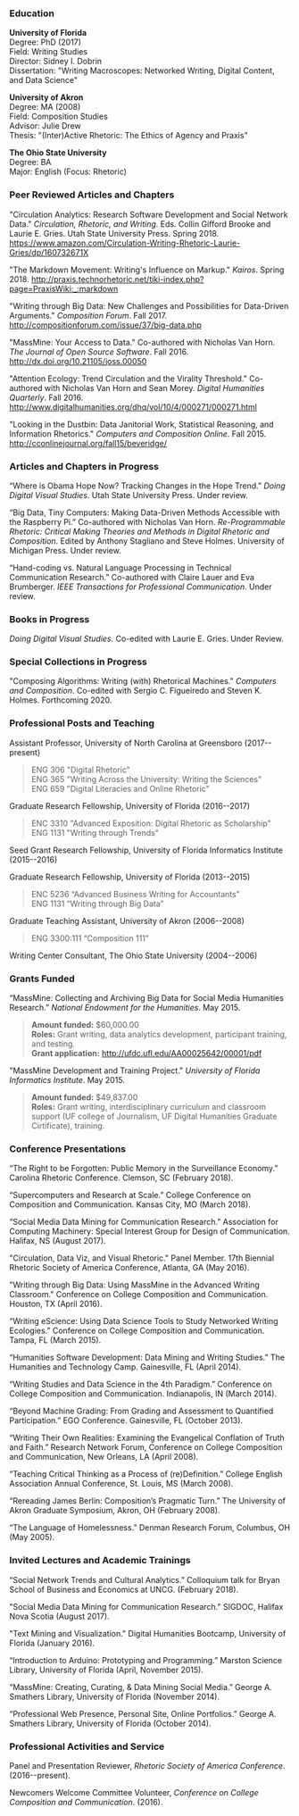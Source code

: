 ### **Education**

**University of Florida**  
Degree: PhD (2017)  
Field: Writing Studies  
Director: Sidney I. Dobrin  
Dissertation: "Writing Macroscopes: Networked Writing, Digital Content, and Data Science"

**University of Akron**  
Degree: MA (2008)  
Field: Composition Studies  
Advisor: Julie Drew  
Thesis: "(Inter)Active Rhetoric: The Ethics of Agency and Praxis"

**The Ohio State University**  
Degree: BA  
Major: English (Focus: Rhetoric)

### **Peer Reviewed Articles and Chapters**
"Circulation Analytics: Research Software Development and Social Network Data." *Circulation, Rhetoric, and Writing*. Eds. Collin Gifford Brooke and Laurie E. Gries. Utah State University Press. Spring 2018. <https://www.amazon.com/Circulation-Writing-Rhetoric-Laurie-Gries/dp/160732671X>

"The Markdown Movement: Writing's Influence on Markup." *Kairos*. Spring 2018. <http://praxis.technorhetoric.net/tiki-index.php?page=PraxisWiki:_:markdown>

"Writing through Big Data: New Challenges and Possibilities for Data-Driven Arguments." *Composition Forum*. Fall 2017. <http://compositionforum.com/issue/37/big-data.php>

"MassMine: Your Access to Data." Co-authored with Nicholas Van Horn. *The Journal of Open Source
Software*. Fall 2016. <http://dx.doi.org/10.21105/joss.00050>

"Attention Ecology: Trend Circulation and the Virality Threshold." Co-authored with Nicholas Van Horn and Sean Morey. *Digital Humanities Quarterly*. Fall 2016. <http://www.digitalhumanities.org/dhq/vol/10/4/000271/000271.html>

"Looking in the Dustbin: Data Janitorial Work, Statistical Reasoning, and Information Rhetorics." *Computers and Composition Online*. Fall 2015. <http://cconlinejournal.org/fall15/beveridge/>

### **Articles and Chapters in Progress**
“Where is Obama Hope Now? Tracking Changes in the Hope Trend.” *Doing Digital Visual Studies*. Utah State University Press. Under review.

“Big Data, Tiny Computers: Making Data-Driven Methods Accessible with the Raspberry Pi.” Co-authored with Nicholas Van Horn. *Re-Programmable Rhetoric: Critical Making Theories and Methods in Digital Rhetoric and Composition*. Edited by Anthony Stagliano and Steve Holmes. University of Michigan Press. Under review.

“Hand-coding vs. Natural Language Processing in Technical Communication Research.” Co-authored with Claire Lauer and Eva Brumberger. *IEEE Transactions for Professional Communication*. Under review.

### **Books in Progress**
*Doing Digital Visual Studies*. Co-edited with Laurie E. Gries. Under Review.

### **Special Collections in Progress**
"Composing Algorithms: Writing (with) Rhetorical Machines." *Computers and Composition*. Co-edited with Sergio C. Figueiredo and Steven K. Holmes. Forthcoming 2020.

### **Professional Posts and Teaching**
Assistant Professor, University of North Carolina at Greensboro (2017--present)

> ENG 306 "Digital Rhetoric"  
> ENG 365 "Writing Across the University: Writing the Sciences"  
> ENG 659 "Digital Literacies and Online Rhetoric"

Graduate Research Fellowship, University of Florida (2016--2017)

> ENC 3310 "Advanced Exposition: Digital Rhetoric as Scholarship"  
> ENG 1131 "Writing through Trends"

Seed Grant Research Fellowship, University of Florida Informatics Institute (2015--2016)

Graduate Research Fellowship, University of Florida (2013--2015)

> ENC 5236 “Advanced Business Writing for Accountants”  
> ENG 1131 “Writing through Big Data”

Graduate Teaching Assistant, University of Akron (2006--2008)

> ENG 3300:111 “Composition 111”

Writing Center Consultant, The Ohio State University (2004--2006)

### **Grants Funded**
“MassMine: Collecting and Archiving Big Data for Social Media Humanities Research.” *National Endowment for the Humanities*. May 2015.

> **Amount funded:** $60,000.00  
> **Roles:** Grant writing, data analytics development, participant training, and testing.  
> **Grant application:** <http://ufdc.ufl.edu/AA00025642/00001/pdf>

"MassMine Development and Training Project." *University of Florida Informatics Institute*. May 2015.

> **Amount funded:** $49,837.00  
> **Roles:** Grant writing, interdisciplinary curriculum and classroom support (UF college of Journalism, UF Digital Humanities Graduate Cirtificate), training.  

### **Conference Presentations**
“The Right to be Forgotten: Public Memory in the Surveillance Economy.” Carolina Rhetoric Conference. Clemson, SC (February 2018).

“Supercomputers and Research at Scale.” College Conference on
Composition and Communication. Kansas City, MO (March 2018).

“Social Media Data Mining for Communication Research.” Association for Computing Machinery: Special Interest Group for Design of Communication. Halifax, NS (August 2017).

"Circulation, Data Viz, and Visual Rhetoric." Panel Member. 17th Biennial Rhetoric Society of America Conference, Atlanta, GA (May 2016).

"Writing through Big Data: Using MassMine in the Advanced Writing Classroom." Conference on College Composition and Communication. Houston, TX (April 2016).

“Writing eScience: Using Data Science Tools to Study Networked Writing Ecologies.” Conference on College Composition and Communication. Tampa, FL (March 2015).

“Humanities Software Development: Data Mining and Writing Studies.” The Humanities and Technology Camp. Gainesville, FL (April 2014).

“Writing Studies and Data Science in the 4th Paradigm.” Conference on College Composition and Communication. Indianapolis, IN (March 2014).

“Beyond Machine Grading: From Grading and Assessment to Quantified Participation.” EGO Conference. Gainesville, FL (October 2013).

“Writing Their Own Realities: Examining the Evangelical Conflation of Truth and Faith.” Research Network Forum, Conference on College Composition and Communication, New Orleans, LA (April 2008).

“Teaching Critical Thinking as a Process of (re)Definition.” College English Association Annual Conference, St. Louis, MS (March 2008).

“Rereading James Berlin: Composition’s Pragmatic Turn.” The University of Akron Graduate Symposium, Akron, OH (February 2008).

“The Language of Homelessness.” Denman Research Forum, Columbus, OH (May 2005).

### **Invited Lectures and Academic Trainings**
“Social Network Trends and Cultural Analytics.” Colloquium talk for Bryan School of Business and Economics at UNCG. (February 2018).

"Social Media Data Mining for Communication Research." SIGDOC, Halifax Nova Scotia (August 2017).

"Text Mining and Visualization." Digital Humanities Bootcamp, University of Florida (January 2016).

“Introduction to Arduino: Prototyping and Programming.” Marston Science Library, University of Florida (April, November 2015).

“MassMine: Creating, Curating, & Data Mining Social Media.” George A. Smathers Library, University of Florida (November 2014).

“Professional Web Presence, Personal Site, Online Portfolios.” George A. Smathers Library, University of Florida (October 2014).

### **Professional Activities and Service**
Panel and Presentation Reviewer, *Rhetoric Society of America Conference*. (2016--present).

Newcomers Welcome Committee Volunteer, *Conference on College Composition and Communication*. (2016).
